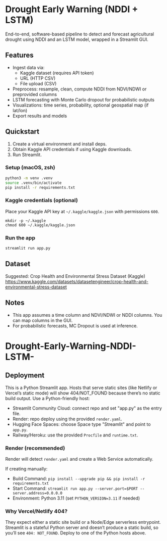 # Drought Early Warning (NDDI + LSTM)

End-to-end, software-based pipeline to detect and forecast agricultural drought using NDDI and an LSTM model, wrapped in a Streamlit GUI.

## Features
- Ingest data via:
  - Kaggle dataset (requires API token)
  - URL (HTTP CSV)
  - File upload (CSV)
- Preprocess: resample, clean, compute NDDI from NDVI/NDWI or preprovided columns
- LSTM forecasting with Monte Carlo dropout for probabilistic outputs
- Visualizations: time series, probability, optional geospatial map (if lat/lon)
- Export results and models

## Quickstart
1. Create a virtual environment and install deps.
2. Obtain Kaggle API credentials if using Kaggle downloads.
3. Run Streamlit.

### Setup (macOS, zsh)
```bash
python3 -m venv .venv
source .venv/bin/activate
pip install -r requirements.txt
```

### Kaggle credentials (optional)
Place your Kaggle API key at `~/.kaggle/kaggle.json` with permissions `600`.
```
mkdir -p ~/.kaggle
chmod 600 ~/.kaggle/kaggle.json
```

### Run the app
```bash
streamlit run app.py
```

## Dataset
Suggested: Crop Health and Environmental Stress Dataset (Kaggle)
https://www.kaggle.com/datasets/datasetengineer/crop-health-and-environmental-stress-dataset

## Notes
- This app assumes a time column and NDVI/NDWI or NDDI columns. You can map columns in the GUI.
- For probabilistic forecasts, MC Dropout is used at inference.
# Drought-Early-Warning-NDDI-LSTM-

## Deployment

This is a Python Streamlit app. Hosts that serve static sites (like Netlify or Vercel’s static mode) will show 404/NOT_FOUND because there’s no static build output. Use a Python-friendly host:

- Streamlit Community Cloud: connect repo and set "app.py" as the entry file.
- Render: repo deploy using the provided `render.yaml`.
- Hugging Face Spaces: choose Space type "Streamlit" and point to `app.py`.
- Railway/Heroku: use the provided `Procfile` and `runtime.txt`.

### Render (recommended)
Render will detect `render.yaml` and create a Web Service automatically.

If creating manually:
- Build Command: `pip install --upgrade pip && pip install -r requirements.txt`
- Start Command: `streamlit run app.py --server.port=$PORT --server.address=0.0.0.0`
- Environment: Python 3.11 (set `PYTHON_VERSION=3.11` if needed)

### Why Vercel/Netlify 404?
They expect either a static site build or a Node/Edge serverless entrypoint. Streamlit is a stateful Python server and doesn’t produce a static build, so you’ll see `404: NOT_FOUND`. Deploy to one of the Python hosts above.
